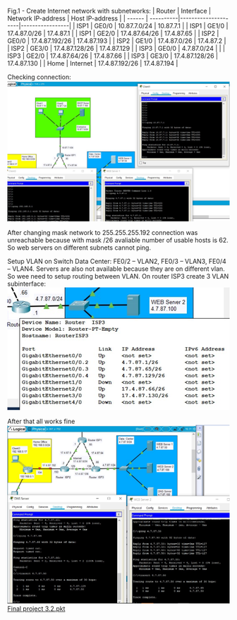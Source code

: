 Fig.1 - Create Internet network with subnetworks:
| Router | Interface | Network IP-address  | Host IP-address |
| ------ | ----------|---------------------|-----------------|
| ISP1   | GE0/0     | 10.87.7.0/24        | 10.87.7.1       |
| ISP1   | GE1/0     | 17.4.87.0/26        | 17.4.87.1       |
| ISP1   | GE2/0     | 17.4.87.64/26       | 17.4.87.65      |
| ISP2   | GE0/0     | 17.4.87.192/26      | 17.4.87.193     |
| ISP2   | GE1/0     | 17.4.87.0/26        | 17.4.87.2       |
| ISP2   | GE3/0     | 17.4.87.128/26      | 17.4.87.129     |
| ISP3   | GE0/0     | 4.7.87.0/24         |                 |
| ISP3   | GE2/0     | 17.4.87.64/26       | 17.4.87.66      |
| ISP3   | GE3/0     | 17.4.87.128/26      | 17.4.87.130     |
| Home   | Internet  | 17.4.87.192/26      | 17.4.87.194     |

Checking connection:
<img src="images/3.2.5.jpg">

After changing mask network to 255.255.255.192 connection was unreachable because with mask /26 avaliable number of usable hosts is 62. So web servers on different subnets cannot ping.

Setup  VLAN on Switch Data Center:  FE0/2 – VLAN2, FE0/3 – VLAN3, FE0/4 – VLAN4. Servers are also not available because they are on different vlan.
So wee need to setup routing between VLAN.
On router ISP3 create 3 VLAN subinterface:
<img src="images/3.2.14.jpg">

After that all works fine
<img src="images/3.2a.jpg">
[Final project 3.2.pkt](https://github.com/hazard2005/DevOps_online_Odessa_2022Q1Q2/raw/main/m3/task3.2/projects/3.2.pkt)
